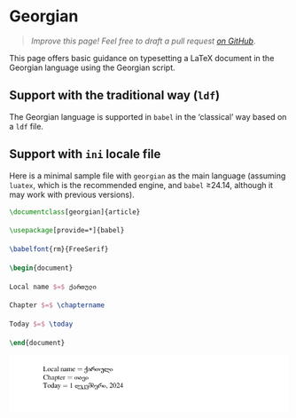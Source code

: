 # Georgian

<blockquote>
  <p><em>Improve this page! Feel free to draft a pull request <a href="https://github.com/latex3/babel/tree/docs/docs">on GitHub</a></em>.</p>
</blockquote>

This page offers basic guidance on typesetting a LaTeX document in the
Georgian language using the Georgian script.

## Support with the traditional way (`ldf`)

The Georgian language is supported in `babel` in the ‘classical’ way
based on a `ldf` file.

## Support with `ini` locale file

Here is a minimal sample file with `georgian` as the main language
(assuming `luatex`, which is the recommended engine, and `babel` ≥24.14,
although it may work with previous versions).

```tex
\documentclass[georgian]{article}

\usepackage[provide=*]{babel}

\babelfont{rm}{FreeSerif}

\begin{document}

Local name $=$ ქართული

Chapter $=$ \chaptername

Today $=$ \today

\end{document}
```

![](../media/locale-georgian.png)